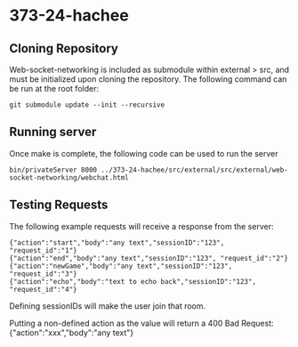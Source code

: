 # 373-24-hachee

## Cloning Repository

Web-socket-networking is included as submodule within external > src, and must be initialized upon cloning the repository. The following command can be run at the root folder:

    git submodule update --init --recursive

## Running server

Once make is complete, the following code can be used to run the server

    bin/privateServer 8000 ../373-24-hachee/src/external/src/external/web-socket-networking/webchat.html

## Testing Requests

The following example requests will receive a response from the server:

    {"action":"start","body":"any text","sessionID":"123", "request_id":"1"}
    {"action":"end","body":"any text","sessionID":"123", "request_id":"2"}
    {"action":"newGame","body":"any text","sessionID":"123", "request_id":"3"}
    {"action":"echo","body":"text to echo back","sessionID":"123", "request_id":"4"}

Defining sessionIDs will make the user join that room.

Putting a non-defined action as the value will return a 400 Bad Request:
    {"action":"xxx","body":"any text"}
